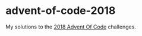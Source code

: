 # advent-of-code-2018

My solutions to the [2018 Advent Of Code](https://adventofcode.com/2018/) challenges.
